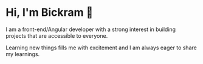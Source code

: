 
<h1> Hi, I'm Bickram &#128075;
</h1>


I am a front-end/Angular developer with a strong interest in building projects that are accessible to everyone.

Learning new things fills me with excitement and I am always eager to share my learnings.


